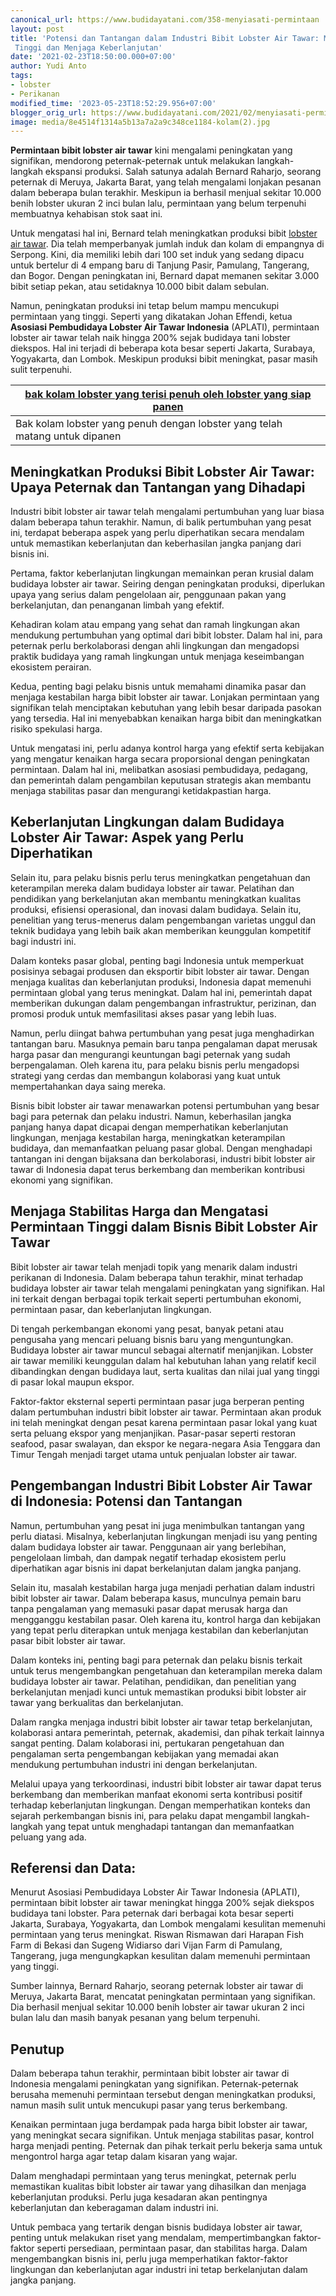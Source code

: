 ```yaml
---
canonical_url: https://www.budidayatani.com/358-menyiasati-permintaan
layout: post
title: 'Potensi dan Tantangan dalam Industri Bibit Lobster Air Tawar: Mengatasi Permintaan
 Tinggi dan Menjaga Keberlanjutan'
date: '2021-02-23T18:50:00.000+07:00'
author: Yudi Anto
tags:
- lobster
- Perikanan
modified_time: '2023-05-23T18:52:29.956+07:00'
blogger_orig_url: https://www.budidayatani.com/2021/02/menyiasati-permintaan-bibit-lobster-air.html
image: media/8e4514f1314a5b13a7a2a9c348ce1184-kolam(2).jpg
---
```

**Permintaan bibit lobster air tawar** kini mengalami peningkatan yang signifikan, mendorong peternak-peternak untuk melakukan langkah-langkah ekspansi produksi. Salah satunya adalah Bernard Raharjo, seorang peternak di Meruya, Jakarta Barat, yang telah mengalami lonjakan pesanan dalam beberapa bulan terakhir. Meskipun ia berhasil menjual sekitar 10.000 benih lobster ukuran 2 inci bulan lalu, permintaan yang belum terpenuhi membuatnya kehabisan stok saat ini.

Untuk mengatasi hal ini, Bernard telah meningkatkan produksi bibit [lobster air tawar](https://www.budidayatani.com/search/label/lobster). Dia telah memperbanyak jumlah induk dan kolam di empangnya di Serpong. Kini, dia memiliki lebih dari 100 set induk yang sedang dipacu untuk bertelur di 4 empang baru di Tanjung Pasir, Pamulang, Tangerang, dan Bogor. Dengan peningkatan ini, Bernard dapat memanen sekitar 3.000 bibit setiap pekan, atau setidaknya 10.000 bibit dalam sebulan.

Namun, peningkatan produksi ini tetap belum mampu mencukupi permintaan yang tinggi. Seperti yang dikatakan Johan Effendi, ketua **Asosiasi Pembudidaya Lobster Air Tawar Indonesia** (APLATI), permintaan lobster air tawar telah naik hingga 200% sejak budidaya tani lobster diekspos. Hal ini terjadi di beberapa kota besar seperti Jakarta, Surabaya, Yogyakarta, dan Lombok. Meskipun produksi bibit meningkat, pasar masih sulit terpenuhi.



| [bak kolam lobster yang terisi penuh oleh lobster yang siap panen](https://blogger.googleusercontent.com/img/b/R29vZ2xl/AVvXsEiEjvxc3Loxfx0Oy7cEXfM7t7FpHkCCFXJsS3-IR_LrhTeIWACRp-HYg6OKOqySQJiXf6sJMzPD9CB7r9QcaAnsxhF-yMYAg3IoBfoTiXuY-VvWdZ880iznj-9hKiYEotuJholQiNb5XTrEWoHGFd6cplcVGAIyKHcGSDrEEIjrn81Z-amRTTR2LhGJUg/s2133/kolam(2).jpg) |
| --- |
| Bak kolam lobster yang penuh dengan lobster yang telah matang untuk dipanen |

## Meningkatkan Produksi Bibit Lobster Air Tawar: Upaya Peternak dan Tantangan yang Dihadapi

Industri bibit lobster air tawar telah mengalami pertumbuhan yang luar biasa dalam beberapa tahun terakhir. Namun, di balik pertumbuhan yang pesat ini, terdapat beberapa aspek yang perlu diperhatikan secara mendalam untuk memastikan keberlanjutan dan keberhasilan jangka panjang dari bisnis ini.

Pertama, faktor keberlanjutan lingkungan memainkan peran krusial dalam budidaya lobster air tawar. Seiring dengan peningkatan produksi, diperlukan upaya yang serius dalam pengelolaan air, penggunaan pakan yang berkelanjutan, dan penanganan limbah yang efektif.

Kehadiran kolam atau empang yang sehat dan ramah lingkungan akan mendukung pertumbuhan yang optimal dari bibit lobster. Dalam hal ini, para peternak perlu berkolaborasi dengan ahli lingkungan dan mengadopsi praktik budidaya yang ramah lingkungan untuk menjaga keseimbangan ekosistem perairan.

Kedua, penting bagi pelaku bisnis untuk memahami dinamika pasar dan menjaga kestabilan harga bibit lobster air tawar. Lonjakan permintaan yang signifikan telah menciptakan kebutuhan yang lebih besar daripada pasokan yang tersedia. Hal ini menyebabkan kenaikan harga bibit dan meningkatkan risiko spekulasi harga.

Untuk mengatasi ini, perlu adanya kontrol harga yang efektif serta kebijakan yang mengatur kenaikan harga secara proporsional dengan peningkatan permintaan. Dalam hal ini, melibatkan asosiasi pembudidaya, pedagang, dan pemerintah dalam pengambilan keputusan strategis akan membantu menjaga stabilitas pasar dan mengurangi ketidakpastian harga.

## Keberlanjutan Lingkungan dalam Budidaya Lobster Air Tawar: Aspek yang Perlu Diperhatikan

Selain itu, para pelaku bisnis perlu terus meningkatkan pengetahuan dan keterampilan mereka dalam budidaya lobster air tawar. Pelatihan dan pendidikan yang berkelanjutan akan membantu meningkatkan kualitas produksi, efisiensi operasional, dan inovasi dalam budidaya. Selain itu, penelitian yang terus-menerus dalam pengembangan varietas unggul dan teknik budidaya yang lebih baik akan memberikan keunggulan kompetitif bagi industri ini.

Dalam konteks pasar global, penting bagi Indonesia untuk memperkuat posisinya sebagai produsen dan eksportir bibit lobster air tawar. Dengan menjaga kualitas dan keberlanjutan produksi, Indonesia dapat memenuhi permintaan global yang terus meningkat. Dalam hal ini, pemerintah dapat memberikan dukungan dalam pengembangan infrastruktur, perizinan, dan promosi produk untuk memfasilitasi akses pasar yang lebih luas.

Namun, perlu diingat bahwa pertumbuhan yang pesat juga menghadirkan tantangan baru. Masuknya pemain baru tanpa pengalaman dapat merusak harga pasar dan mengurangi keuntungan bagi peternak yang sudah berpengalaman. Oleh karena itu, para pelaku bisnis perlu mengadopsi strategi yang cerdas dan membangun kolaborasi yang kuat untuk mempertahankan daya saing mereka.

Bisnis bibit lobster air tawar menawarkan potensi pertumbuhan yang besar bagi para peternak dan pelaku industri. Namun, keberhasilan jangka panjang hanya dapat dicapai dengan memperhatikan keberlanjutan lingkungan, menjaga kestabilan harga, meningkatkan keterampilan budidaya, dan memanfaatkan peluang pasar global. Dengan menghadapi tantangan ini dengan bijaksana dan berkolaborasi, industri bibit lobster air tawar di Indonesia dapat terus berkembang dan memberikan kontribusi ekonomi yang signifikan.

## Menjaga Stabilitas Harga dan Mengatasi Permintaan Tinggi dalam Bisnis Bibit Lobster Air Tawar

Bibit lobster air tawar telah menjadi topik yang menarik dalam industri perikanan di Indonesia. Dalam beberapa tahun terakhir, minat terhadap budidaya lobster air tawar telah mengalami peningkatan yang signifikan. Hal ini terkait dengan berbagai topik terkait seperti pertumbuhan ekonomi, permintaan pasar, dan keberlanjutan lingkungan.

Di tengah perkembangan ekonomi yang pesat, banyak petani atau pengusaha yang mencari peluang bisnis baru yang menguntungkan. Budidaya lobster air tawar muncul sebagai alternatif menjanjikan. Lobster air tawar memiliki keunggulan dalam hal kebutuhan lahan yang relatif kecil dibandingkan dengan budidaya laut, serta kualitas dan nilai jual yang tinggi di pasar lokal maupun ekspor.

Faktor-faktor eksternal seperti permintaan pasar juga berperan penting dalam pertumbuhan industri bibit lobster air tawar. Permintaan akan produk ini telah meningkat dengan pesat karena permintaan pasar lokal yang kuat serta peluang ekspor yang menjanjikan. Pasar-pasar seperti restoran seafood, pasar swalayan, dan ekspor ke negara-negara Asia Tenggara dan Timur Tengah menjadi target utama untuk penjualan lobster air tawar.

## Pengembangan Industri Bibit Lobster Air Tawar di Indonesia: Potensi dan Tantangan

Namun, pertumbuhan yang pesat ini juga menimbulkan tantangan yang perlu diatasi. Misalnya, keberlanjutan lingkungan menjadi isu yang penting dalam budidaya lobster air tawar. Penggunaan air yang berlebihan, pengelolaan limbah, dan dampak negatif terhadap ekosistem perlu diperhatikan agar bisnis ini dapat berkelanjutan dalam jangka panjang.

Selain itu, masalah kestabilan harga juga menjadi perhatian dalam industri bibit lobster air tawar. Dalam beberapa kasus, munculnya pemain baru tanpa pengalaman yang memasuki pasar dapat merusak harga dan mengganggu kestabilan pasar. Oleh karena itu, kontrol harga dan kebijakan yang tepat perlu diterapkan untuk menjaga kestabilan dan keberlanjutan pasar bibit lobster air tawar.

Dalam konteks ini, penting bagi para peternak dan pelaku bisnis terkait untuk terus mengembangkan pengetahuan dan keterampilan mereka dalam budidaya lobster air tawar. Pelatihan, pendidikan, dan penelitian yang berkelanjutan menjadi kunci untuk memastikan produksi bibit lobster air tawar yang berkualitas dan berkelanjutan.

Dalam rangka menjaga industri bibit lobster air tawar tetap berkelanjutan, kolaborasi antara pemerintah, peternak, akademisi, dan pihak terkait lainnya sangat penting. Dalam kolaborasi ini, pertukaran pengetahuan dan pengalaman serta pengembangan kebijakan yang memadai akan mendukung pertumbuhan industri ini dengan berkelanjutan.

Melalui upaya yang terkoordinasi, industri bibit lobster air tawar dapat terus berkembang dan memberikan manfaat ekonomi serta kontribusi positif terhadap keberlanjutan lingkungan. Dengan memperhatikan konteks dan sejarah perkembangan bisnis ini, para pelaku dapat mengambil langkah-langkah yang tepat untuk menghadapi tantangan dan memanfaatkan peluang yang ada.

## Referensi dan Data:

Menurut Asosiasi Pembudidaya Lobster Air Tawar Indonesia (APLATI), permintaan bibit lobster air tawar meningkat hingga 200% sejak diekspos budidaya tani lobster. Para peternak dari berbagai kota besar seperti Jakarta, Surabaya, Yogyakarta, dan Lombok mengalami kesulitan memenuhi permintaan yang terus meningkat. Riswan Rismawan dari Harapan Fish Farm di Bekasi dan Sugeng Widiarso dari Vijan Farm di Pamulang, Tangerang, juga mengungkapkan kesulitan dalam memenuhi permintaan yang tinggi.

Sumber lainnya, Bernard Raharjo, seorang peternak lobster air tawar di Meruya, Jakarta Barat, mencatat peningkatan permintaan yang signifikan. Dia berhasil menjual sekitar 10.000 benih lobster air tawar ukuran 2 inci bulan lalu dan masih banyak pesanan yang belum terpenuhi.

## Penutup

Dalam beberapa tahun terakhir, permintaan bibit lobster air tawar di Indonesia mengalami peningkatan yang signifikan. Peternak-peternak berusaha memenuhi permintaan tersebut dengan meningkatkan produksi, namun masih sulit untuk mencukupi pasar yang terus berkembang.

Kenaikan permintaan juga berdampak pada harga bibit lobster air tawar, yang meningkat secara signifikan. Untuk menjaga stabilitas pasar, kontrol harga menjadi penting. Peternak dan pihak terkait perlu bekerja sama untuk mengontrol harga agar tetap dalam kisaran yang wajar.

Dalam menghadapi permintaan yang terus meningkat, peternak perlu memastikan kualitas bibit lobster air tawar yang dihasilkan dan menjaga keberlanjutan produksi. Perlu juga kesadaran akan pentingnya keberlanjutan dan keberagaman dalam industri ini.

Untuk pembaca yang tertarik dengan bisnis budidaya lobster air tawar, penting untuk melakukan riset yang mendalam, mempertimbangkan faktor-faktor seperti persediaan, permintaan pasar, dan stabilitas harga. Dalam mengembangkan bisnis ini, perlu juga memperhatikan faktor-faktor lingkungan dan keberlanjutan agar industri ini tetap berkelanjutan dalam jangka panjang.

